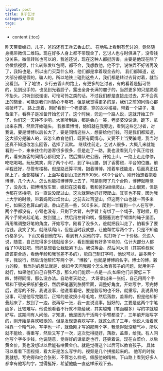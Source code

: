 ```yaml
---
layout: post
title: 关于乞讨
category: 杂谈
tags:
---
```

* content
{:toc}

昨天带着媳妇，儿子，爸妈还有王兵去香山玩。
在地铁上看到有乞讨的，竟然随身携带微信二维码。现在好多人身上都不带现金了，乞讨人也与时俱进了，没零钱没关系，微信转账也可以的，我爸还说，现在这种人都挺厉害。主要是他现在除了会微信视频，什么转账发红包啊，都不会，我想教他，他不学，说怕弄不好钱再没了，我妈也是，所以出门买菜什么的，他们都是拿着现金去的。
我们都知道，这大部分都是假的，骗人的，所以地铁上碰到这些人，我们都是转过去背对着，就当没看到。
下了地铁，步行去香山的路上，有更多的乞讨者，有的看着是挺可怜的，见到没手的，也见到光着膀子，露出全身长满的瘤子的，当然更多的只是跪着不抬头，只听到说谢谢，可怜可怜之类的话。不过我们都是直接走过去，并不会真正的施舍，可能是我们同情心不够吧，但是我觉得更多的是，我们之前的同情心都被破坏了。
路上走着，刚好看到一个老婆婆，穿的衣衫褴褛，带着一个袋子，准备坐下，看样子是准备开始乞讨了。这个时候，旁边一个路人说，这就开始工作了，你们这一天挣不少吧。大家听到后，都是会心一笑，老婆婆没说话，跪下，拿出来东西，然后开始磕头。
我推着博博，媳妇就在我旁边，看到这些乞讨者，对我说，要是博博以后长大了，要是同情这些人，想要给他们钱，可是我们都知道，这大部分是骗人的，该怎么教育他们，既要有同情心，又要不上当受骗呢，我当时还真不知道改怎么回答，选择了沉默。
继续往前走，乞讨人很多，大概几米就能看到一个，来来往往的游客很多很多，但是走了一路，我也没看到几个真正给钱的，看来游客的同情心都用完了。然后排队进公园，开始上山。一路上走走停停，吃吃喝喝。玩玩笑笑，爬了两个小时，到了半山腰，到了香雾窟，平台的位置。前半程还好，尽管有楼梯，但是路还算平摊，抱着博博，推着车还能走，后面真正往爬上了，全部楼梯了，上面写着到山顶还有900米，600个台阶。刚开始想着抱着博博，几个大人，怎么也能把博博弄上去了，可是刚爬了几个台阶，博博就睡觉了，没办法，把博博放车里，媳妇在这看着，我和爸妈继续爬山，上山很累，但是也都在坚持吧，妈一直说没爬过山，这次就带她好好爬爬山。其实也不算，因为我上大学的时候，带着妈爬过烟台山，之前去过百望山，但这两个山也就一百多米吧，如果这也算山的话。香山还高一些，500多米，爬到一半看到一个人在写字，两个手都没有，小臂也没有，只剩下大臂，右手臂上有绑了一个绳子，写时候，用两个手臂夹起毛笔，放到腿上，然后用左臂和嘴，慢慢塞到右手臂绑的绳子里面，再用嘴调整好笔的角度，开始写字，刚看了没多久，爸就把我叫走了，怕看多了要给钱。我笑了笑，就继续爬山，但是当时我就想，让他帮忙写两个字，只是不知道价格多少。
下山又看到他在写，看到有人买他的字，就打听了一下价格，旁边人说，随意，自己觉得多少钱就给多少，看到里面有好多10块的，估计大部分人都给了10块钱吧，爸妈是想着让我赶紧下山，我说等会，然后问大哥（其实称叔叔应该更合适，看他年龄和我爸差不多的），能自己制订字吗，他说可以，最多两个字，我说行，然后请他帮忙写两个字，“博毅”，也就是博博的名字。博士的博，毅力的毅，
我当时的想法就是，媳妇今天问我那个怎么教育孩子的问题，就用例子就行，如果他们自己自强不息，那么咱们能帮一点是一点;如果他们非要低三下四，博得同情，那么没办法。自助者天助之。
大哥拿出来一张纸，自己用两个手臂和下颚先把纸折叠好，然后把笔塞到胳膊里面，调整好角度，开始写字，写完博后，说写的不好，我说没事，他说看看吧，要是毅写的也不好，就重写，我说真的没事，可是他写完毅后，正常的是改换小号毛笔，然后落款，盖章的，但是他却折叠起来了，放到了一边，说再写一张，我一直说没事，挺好的，主要是这两个字笔画多，比较难写，他说他看着不行就不能给我，其实越难（笔画越多）写的字就越好写。这期间有人问他，才知道，他是因为干活两个手臂都没了，三年前开始写字的，刚开始是喜欢唱歌的，但是发现更喜欢写字，就这么练了三年，他说人活着就得靠一个精气神，写字也一样，就像刚才写的那两个字，我觉得就没精气神，所以就不能给，得重写，然后又写了一次，这次觉得挺好，落款，盖章，给我。有人问他写个字多少钱，他说随意，觉得好的话拿走也行，还笑着说，现在白菜价，以后黄金价，我也没想过以后能有啥黄金价。就是觉得这个以后可以教育孩子。
具体可以看看下面视频，看大哥是怎么写字的。视频是几个拼接起来的。
他写的时候我就想，写完得和他合张影，不管怎么样吧，佩服他的精神。下山路上看到好多人都拿有他写的字，觉得挺好，希望他能一直这样乐观下去。
